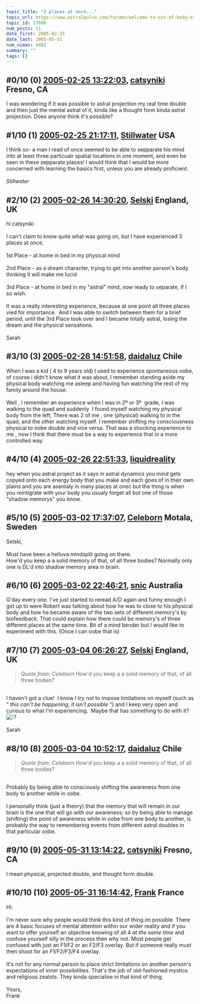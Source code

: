 ```yaml
---
topic_title: "3 places at once..."
topic_url: https://www.astralpulse.com/forums/welcome-to-out-of-body-experiences!/3-places-at-once
topic_id: 17600
num_posts: 11
date_first: 2005-02-25
date_last: 2005-05-31
num_views: 4482
summary: ""
tags: []
---
```


## \#0/10 (0) [2005-02-25 13:22:03](https://www.astralpulse.com/forums/index.php?msg=152342), [catsyniki](https://www.astralpulse.com/forums/profile/?u=7463) Fresno, CA ##
<section>
I was wondering if it was possible to astral projection my real time double and then just the mental astral of it, kinda like a thought form kinda astral projection. Does anyone think it's possible?
</section>

## \#1/10 (1) [2005-02-25 21:17:11](https://www.astralpulse.com/forums/index.php?msg=152400), [Stillwater](https://www.astralpulse.com/forums/profile/?u=4190) USA ##
<section>
I think so- a man I read of once seemed to be able to sepparate his mind into at least three particualr spatial locations in one moment, and even be seen in these sepparate places! I would think that I would be more concerned with learning the basics first, unless you are already proficient.
<br>
<br>
<i>
 Stillwater
</i>
</section>

## \#2/10 (2) [2005-02-26 14:30:20](https://www.astralpulse.com/forums/index.php?msg=152553), [Selski](https://www.astralpulse.com/forums/profile/?u=6012) England, UK ##
<section>
hi catsyniki
<br>
<br>
I can't claim to know quite what was going on, but I have experienced 3 places at once.
<br>
<br>
1st Place - at home in bed in my physical mind
<br>
<br>
2nd Place - as a dream character, trying to get into another person's body thinking it will make me lucid
<br>
<br>
3rd Place - at home in bed in my "astral" mind, now ready to separate, if I so wish.
<br>
<br>
It was a really interesting experience, because at one point all three places vied for importance.  And I was able to switch between them for a brief period, until the 3rd Place took over and I became totally astral, losing the dream and the physical sensations.
<br>
<br>
Sarah
</section>

## \#3/10 (3) [2005-02-26 14:51:58](https://www.astralpulse.com/forums/index.php?msg=152559), [daidaluz](https://www.astralpulse.com/forums/profile/?u=5818) Chile ##
<section>
When I was a kid ( 4 to 9 years old) I used to experience spontaneous oobe, of course i didn't know what it was about, I remember standing aside my physical body watching me asleep and having fun watching the rest of my family around the house.
<br>
<br>
Well , I remember an experience when I was in 2º or 3º  grade, I was walking to the quad and suddenly  I found myself watching my physical body from the left; There was 2 of me , one (physical) walking to in the quad, and the other watching myself. I remember shifting my consciousness physical to oobe double and vice versa. That was a shocking experience to me , now I think that there must be a way to experience that in a more controlled way.
</section>

## \#4/10 (4) [2005-02-26 22:51:33](https://www.astralpulse.com/forums/index.php?msg=152608), [liquidreality](https://www.astralpulse.com/forums/profile/?u=8492)  ##
<section>
hey when you astral project as it says in astral dynamics you mind gets copyed onto each energy body that you make and each goes of in their own plains and you are asentaly in many places at onec but the thing is when you reintigrate with your body you usualy forget all but one of those "shadow memorys" you know.
</section>

## \#5/10 (5) [2005-03-02 17:37:07](https://www.astralpulse.com/forums/index.php?msg=153503), [Celeborn](https://www.astralpulse.com/forums/profile/?u=7360) Motala, Sweden ##
<section>
Selski,
<br>
<br>
Must have been a helluva mindsplit going on there.
<br>
How'd you keep a a solid memory of that, of all three bodies? Normally only one is DL'd into shadow memory area in brain.
</section>

## \#6/10 (6) [2005-03-02 22:46:21](https://www.astralpulse.com/forums/index.php?msg=153544), [snic](https://www.astralpulse.com/forums/profile/?u=1953) Australia ##
<section>
G'day every one. I've just started to reread A/D again and funny enough I got up to were Robert was talking about how he was to close to his physical body and how he became aware of the two sets of different memory's by biofeedback. That could explain how there could be memory's of three different places at the same time. Bit of a mind bender but I would like to experiment with this. (Once I can oobe that is)
</section>

## \#7/10 (7) [2005-03-04 06:26:27](https://www.astralpulse.com/forums/index.php?msg=153754), [Selski](https://www.astralpulse.com/forums/profile/?u=6012) England, UK ##
<section>
<blockquote class="bbc_standard_quote">
 <cite>
  Quote from: Celeborn
 </cite>
 How'd you keep a a solid memory of that, of all three bodies?
</blockquote>
<br>
I haven't got a clue!  I know I try not to impose limitations on myself (such as "
<i>
 this can't be happening, it isn't possible
</i>
") and I keep very open and curious to what I'm experiencing.  Maybe that has something to do with it?
<img alt=":?" class="smiley" src="https://www.astralpulse.com/forums/Smileys/fugue/huh.png" title="Huh"/>
<br>
<br>
Sarah
</section>

## \#8/10 (8) [2005-03-04 10:52:17](https://www.astralpulse.com/forums/index.php?msg=153785), [daidaluz](https://www.astralpulse.com/forums/profile/?u=5818) Chile ##
<section>
<blockquote class="bbc_standard_quote">
 <cite>
  Quote from: Celeborn
 </cite>
 How'd you keep a a solid memory of that, of all three bodies?
</blockquote>
<br>
Probably by being able to consciously shifting the awareness from one body to another while in oobe.
<br>
<br>
I personally think (just a theory) that the memory that will remain in our brain is the one that will go with our awareness; so by being able to manage (shifting) the point of awareness while in oobe from one body to another, is probably the way to remembering events from different astral doubles in that particular oobe.
</section>

## \#9/10 (9) [2005-05-31 13:14:22](https://www.astralpulse.com/forums/index.php?msg=164831), [catsyniki](https://www.astralpulse.com/forums/profile/?u=7463) Fresno, CA ##
<section>
I mean physical, projected double, and thought form double.
</section>

## \#10/10 (10) [2005-05-31 16:14:42](https://www.astralpulse.com/forums/index.php?msg=164851), [Frank](https://www.astralpulse.com/forums/profile/?u=359) France ##
<section>
Hi:
<br>
<br>
I'm never sure why people would think this kind of thing
<i>
 im
</i>
possible. There are 4 basic focuses of mental attention within our wider reality and if you want to offer yourself an objective knowing of all 4
<i>
 at the same time
</i>
and confuse yourself silly in the process then why not. Most people get confused with just an F1/F2 or an F2/F3 overlay. But if someone really must then shoot for an F1/F2/F3/F4 overlay.
<br>
<br>
It's not for any normal person to place strict limitations on another person's expectations of inner possibilities. That's the job of old-fashioned mystics and religious zealots. They kinda specialise in that kind of thing.
<br>
<br>
Yours,
<br>
Frank
</section>